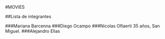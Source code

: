 #MOVIES

##Lista de integrantes

###Mariana Barcenna
###Diego Ocampo
###Nicolas Oflaerti 35 años, San Miguel.
###Alejandro Elias